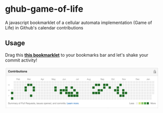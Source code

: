 # ghub-game-of-life
A javascript bookmarklet of a cellular automata implementation (Game of Life) in Github's calendar contributions

## Usage

Drag this **[this bookmarklet](https://cdn.rawgit.com/giuliandrimba/ghub-game-of-life/master/bookmarklet.html)** to your bookmarks bar and let's shake your commit activity!

![ScreenShoot](screen.png)
